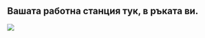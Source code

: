 <?php require("../../entete.php"); ?> <?php require("../../base.php"); ?>

<div id="corps">

<h2>Вашата работна станция тук, в ръката ви.</h2>

<img src="Images/earth.png" />

</div>
</body>
</html>
